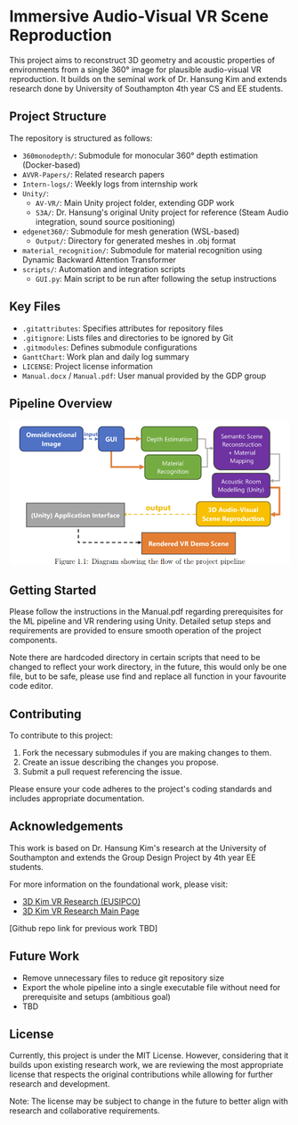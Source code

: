 # Immersive Audio-Visual VR Scene Reproduction

This project aims to reconstruct 3D geometry and acoustic properties of environments from a single 360° image for plausible audio-visual VR reproduction. It builds on the seminal work of Dr. Hansung Kim and extends research done by University of Southampton 4th year CS and EE students.

## Project Structure

The repository is structured as follows:

- `360monodepth/`: Submodule for monocular 360° depth estimation (Docker-based)
- `AVVR-Papers/`: Related research papers
- `Intern-logs/`: Weekly logs from internship work
- `Unity/`: 
  - `AV-VR/`: Main Unity project folder, extending GDP work
  - `S3A/`: Dr. Hansung's original Unity project for reference (Steam Audio integration, sound source positioning)
- `edgenet360/`: Submodule for mesh generation (WSL-based)
  - `Output/`: Directory for generated meshes in .obj format
- `material_recognition/`: Submodule for material recognition using Dynamic Backward Attention Transformer
- `scripts/`: Automation and integration scripts
  - `GUI.py`: Main script to be run after following the setup instructions

## Key Files

- `.gitattributes`: Specifies attributes for repository files
- `.gitignore`: Lists files and directories to be ignored by Git
- `.gitmodules`: Defines submodule configurations
- `GanttChart`: Work plan and daily log summary
- `LICENSE`: Project license information
- `Manual.docx` / `Manual.pdf`: User manual provided by the GDP group

## Pipeline Overview

![image](Images/Pipeline-Overview.png)

## Getting Started

Please follow the instructions in the Manual.pdf regarding prerequisites for the ML pipeline and VR rendering using Unity. Detailed setup steps and requirements are provided to ensure smooth operation of the project components.

Note there are hardcoded directory in certain scripts that need to be changed to reflect your work directory, in the future, this would only be one file, but to be safe, please use find and replace all function in your favourite code editor.
## Contributing

To contribute to this project:

1. Fork the necessary submodules if you are making changes to them.
2. Create an issue describing the changes you propose.
3. Submit a pull request referencing the issue.

Please ensure your code adheres to the project's coding standards and includes appropriate documentation.

## Acknowledgements

This work is based on Dr. Hansung Kim's research at the University of Southampton and extends the Group Design Project by 4th year EE students. 

For more information on the foundational work, please visit:
- [3D Kim VR Research (EUSIPCO)](http://3dkim.com/research/VR/EUSIPCO.html)
- [3D Kim VR Research Main Page](http://3dkim.com/research/VR/index.html)

[Github repo link for previous work TBD]

## Future Work

- Remove unnecessary files to reduce git repository size
- Export the whole pipeline into a single executable file without need for prerequisite and setups (ambitious goal)
- TBD

## License

Currently, this project is under the MIT License. However, considering that it builds upon existing research work, we are reviewing the most appropriate license that respects the original contributions while allowing for further research and development.

Note: The license may be subject to change in the future to better align with research and collaborative requirements.